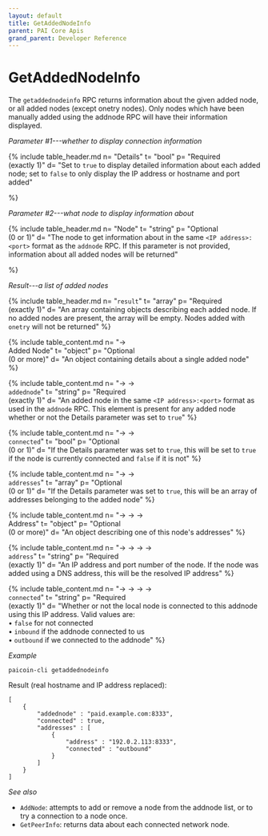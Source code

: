 ```yaml
---
layout: default
title: GetAddedNodeInfo
parent: PAI Core Apis
grand_parent: Developer Reference
---
```


GetAddedNodeInfo
========================

The `getaddednodeinfo` RPC returns information about the given added node, or all added nodes (except onetry nodes). Only nodes which have been manually added using the addnode RPC will have their information displayed.

*Parameter #1---whether to display connection information*

{% include table_header.md
  n= "Details"
  t= "bool"
  p= "Required<br>(exactly 1)"
  d= "Set to `true` to display detailed information about each added node; set to `false` to only display the IP address or hostname and port added"

%}

*Parameter #2---what node to display information about*

{% include table_header.md
  n= "Node"
  t= "string"
  p= "Optional<br>(0 or 1)"
  d= "The node to get information about in the same `<IP address>:<port>` format as the `addnode` RPC.  If this parameter is not provided, information about all added nodes will be returned"

%}

*Result---a list of added nodes*

{% include table_header.md
  n= "`result`"
  t= "array"
  p= "Required<br>(exactly 1)"
  d= "An array containing objects describing each added node.  If no added nodes are present, the array will be empty.  Nodes added with `onetry` will not be returned"
%}

{% include table_content.md
  n= "→<br>Added Node"
  t= "object"
  p= "Optional<br>(0 or more)"
  d= "An object containing details about a single added node"
%}

{% include table_content.md
  n= "→ →<br>`addednode`"
  t= "string"
  p= "Required<br>(exactly 1)"
  d= "An added node in the same `<IP address>:<port>` format as used in the `addnode` RPC.  This element is present for any added node whether or not the Details parameter was set to `true`"
%}

{% include table_content.md
  n= "→ →<br>`connected`"
  t= "bool"
  p= "Optional<br>(0 or 1)"
  d= "If the Details parameter was set to `true`, this will be set to `true` if the node is currently connected and `false` if it is not"
%}

{% include table_content.md
  n= "→ →<br>`addresses`"
  t= "array"
  p= "Optional<br>(0 or 1)"
  d= "If the Details parameter was set to `true`, this will be an array of addresses belonging to the added node"
%}

{% include table_content.md
  n= "→ → →<br>Address"
  t= "object"
  p= "Optional<br>(0 or more)"
  d= "An object describing one of this node's addresses"
%}

{% include table_content.md
  n= "→ → → →<br>`address`"
  t= "string"
  p= "Required<br>(exactly 1)"
  d= "An IP address and port number of the node.  If the node was added using a DNS address, this will be the resolved IP address"
%}

{% include table_content.md
  n= "→ → → →<br>`connected`"
  t= "string"
  p= "Required<br>(exactly 1)"
  d= "Whether or not the local node is connected to this addnode using this IP address.  Valid values are:<br>• `false` for not connected<br>• `inbound` if the addnode connected to us<br>• `outbound` if we connected to the addnode"
%}

*Example*

```
paicoin-cli getaddednodeinfo
```

Result (real hostname and IP address replaced):

```
[
    {
        "addednode" : "paid.example.com:8333",
        "connected" : true,
        "addresses" : [
            {
                "address" : "192.0.2.113:8333",
                "connected" : "outbound"
            }
        ]
    }
]
```

*See also*

* `AddNode`: attempts to add or remove a node from the addnode list, or to try a connection to a node once.
* `GetPeerInfo`: returns data about each connected network node.
